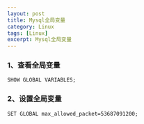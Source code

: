 ```yaml
---
layout: post
title: Mysql全局变量
category: Linux
tags: [Linux]
excerpt: Mysql全局变量
---
```

### 1、查看全局变量   ###

	SHOW GLOBAL VARIABLES;

### 2、设置全局变量 ###

    SET GLOBAL max_allowed_packet=53687091200; 

